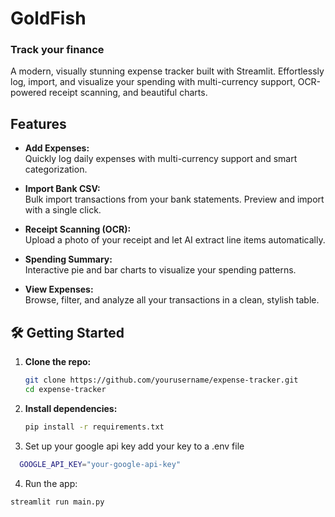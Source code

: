 # GoldFish
### Track your finance

A modern, visually stunning expense tracker built with Streamlit. Effortlessly log, import, and visualize your spending with multi-currency support, OCR-powered receipt scanning, and beautiful charts.

## Features

- **Add Expenses:**  
  Quickly log daily expenses with multi-currency support and smart categorization.

- **Import Bank CSV:**  
  Bulk import transactions from your bank statements. Preview and import with a single click.

- **Receipt Scanning (OCR):**  
  Upload a photo of your receipt and let AI extract line items automatically.

- **Spending Summary:**  
  Interactive pie and bar charts to visualize your spending patterns.

- **View Expenses:**  
  Browse, filter, and analyze all your transactions in a clean, stylish table.


## 🛠️ Getting Started

1. **Clone the repo:**
   ```sh
   git clone https://github.com/yourusername/expense-tracker.git
   cd expense-tracker

2. **Install dependencies:**
   ```sh
   pip install -r requirements.txt

3. Set up your google api key
  add your key to a .env file
  ```sh
    GOOGLE_API_KEY="your-google-api-key"
  ```

4. Run the app:
```python
streamlit run main.py

